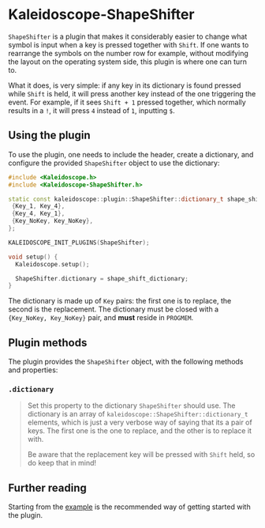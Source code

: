 # Kaleidoscope-ShapeShifter

`ShapeShifter` is a plugin that makes it considerably easier to change what
symbol is input when a key is pressed together with `Shift`. If one wants to
rearrange the symbols on the number row for example, without modifying the
layout on the operating system side, this plugin is where one can turn to.

What it does, is very simple: if any key in its dictionary is found pressed
while `Shift` is held, it will press another key instead of the one triggering
the event. For example, if it sees `Shift + 1` pressed together, which normally
results in a `!`, it will press `4` instead of `1`, inputting `$`.

## Using the plugin

To use the plugin, one needs to include the header, create a dictionary, and
configure the provided `ShapeShifter` object to use the dictionary:

```c++
#include <Kaleidoscope.h>
#include <Kaleidoscope-ShapeShifter.h>

static const kaleidoscope::plugin::ShapeShifter::dictionary_t shape_shift_dictionary[] PROGMEM = {
 {Key_1, Key_4},
 {Key_4, Key_1},
 {Key_NoKey, Key_NoKey},
};

KALEIDOSCOPE_INIT_PLUGINS(ShapeShifter);

void setup() {
  Kaleidoscope.setup();

  ShapeShifter.dictionary = shape_shift_dictionary;
}
```

The dictionary is made up of `Key` pairs: the first one is to replace, the
second is the replacement. The dictionary must be closed with a `{Key_NoKey,
Key_NoKey}` pair, and **must** reside in `PROGMEM`.

## Plugin methods

The plugin provides the `ShapeShifter` object, with the following methods and
properties:

### `.dictionary`

> Set this property to the dictionary `ShapeShifter` should use. The dictionary
> is an array of `kaleidoscope::ShapeShifter::dictionary_t` elements, which is
> just a very verbose way of saying that its a pair of keys. The first one is
> the one to replace, and the other is to replace it with.
>
> Be aware that the replacement key will be pressed with `Shift` held, so do
> keep that in mind!

## Further reading

Starting from the [example][plugin:example] is the recommended way of getting
started with the plugin.

 [plugin:example]: ../../examples/Keystrokes/ShapeShifter/ShapeShifter.ino
